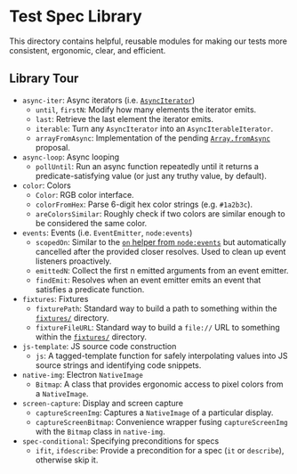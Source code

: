 # Test Spec Library

This directory contains helpful, reusable modules for making our tests more consistent, ergonomic, clear, and efficient.

## Library Tour

* `async-iter`: Async iterators (i.e. [`AsyncIterator`][AsyncIterator])
  * `until`, `firstN`: Modify how many elements the iterator emits.
  * `last`: Retrieve the last element the iterator emits.
  * `iterable`: Turn any `AsyncIterator` into an `AsyncIterableIterator`.
  * `arrayFromAsync`: Implementation of the pending [`Array.fromAsync`][Array.fromAsync] proposal.
* `async-loop`: Async looping
  * `pollUntil`: Run an async function repeatedly until it returns a predicate-satisfying value (or just any truthy value, by default).
* `color`: Colors
  * `Color`: RGB color interface.
  * `colorFromHex`: Parse 6-digit hex color strings (e.g. `#1a2b3c`).
  * `areColorsSimilar`: Roughly check if two colors are similar enough to be considered the same color.
* `events`: Events (i.e. `EventEmitter`, `node:events`)
  * `scopedOn`: Similar to the [`on` helper from `node:events`][node:events:on] but automatically cancelled after the provided closer resolves. Used to clean up event listeners proactively.
  * `emittedN`: Collect the first n emitted arguments from an event emitter.
  * `findEmit`: Resolves when an event emitter emits an event that satisfies a predicate function.
* `fixtures`: Fixtures
  * `fixturePath`: Standard way to build a path to something within the [`fixtures/`][fixtures-dir] directory.
  * `fixtureFileURL`: Standard way to build a `file://` URL to something within the [`fixtures/`][fixtures-dir] directory.
* `js-template`: JS source code construction
  * `js`: A tagged-template function for safely interpolating values into JS source strings and identifying code snippets.
* `native-img`: Electron `NativeImage`
  * `Bitmap`: A class that provides ergonomic access to pixel colors from a `NativeImage`.
* `screen-capture`: Display and screen capture
  * `captureScreenImg`: Captures a `NativeImage` of a particular display.
  * `captureScreenBitmap`: Convenience wrapper fusing `captureScreenImg` with the `Bitmap` class in `native-img`.
* `spec-conditional`: Specifying preconditions for specs
  * `ifit`, `ifdescribe`: Provide a precondition for a spec (`it` or `describe`), otherwise skip it.

[AsyncIterator]: https://developer.mozilla.org/en-US/docs/Web/JavaScript/Reference/Iteration_protocols#the_async_iterator_and_async_iterable_protocols
[Array.fromAsync]: https://github.com/tc39/proposal-array-from-async
[node:events:on]: https://nodejs.org/api/events.html#eventsonemitter-eventname-options
[fixtures-dir]: ../fixtures/
